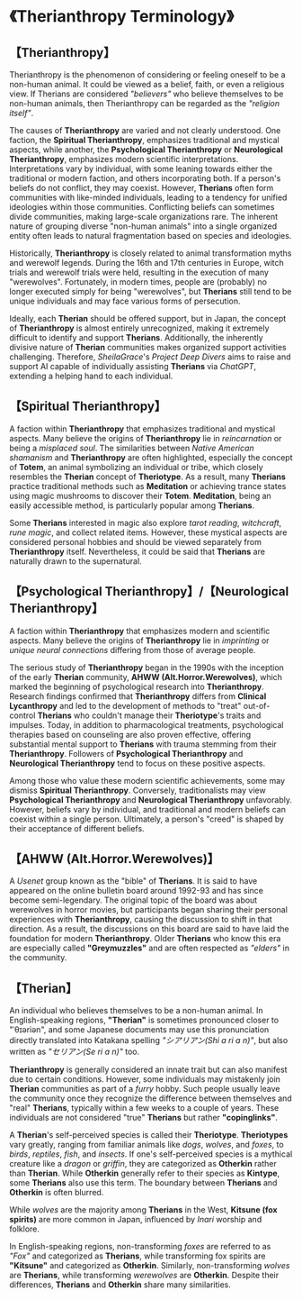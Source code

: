 # 《Therianthropy Terminology》

## 【Therianthropy】

Therianthropy is the phenomenon of considering or feeling oneself to be a non-human animal. It could be viewed as a belief, faith, or even a religious view. If Therians are considered *"believers"* who believe themselves to be non-human animals, then Therianthropy can be regarded as the *"religion itself"*.

The causes of **Therianthropy** are varied and not clearly understood. One faction, the **Spiritual Therianthropy**, emphasizes traditional and mystical aspects, while another, the **Psychological Therianthropy** or **Neurological Therianthropy**, emphasizes modern scientific interpretations. Interpretations vary by individual, with some leaning towards either the traditional or modern faction, and others incorporating both. If a person's beliefs do not conflict, they may coexist. However, **Therians** often form communities with like-minded individuals, leading to a tendency for unified ideologies within those communities. Conflicting beliefs can sometimes divide communities, making large-scale organizations rare. The inherent nature of grouping diverse "non-human animals" into a single organized entity often leads to natural fragmentation based on species and ideologies.

Historically, **Therianthropy** is closely related to animal transformation myths and werewolf legends. During the 16th and 17th centuries in Europe, witch trials and werewolf trials were held, resulting in the execution of many "werewolves". Fortunately, in modern times, people are (probably) no longer executed simply for being "werewolves", but **Therians** still tend to be unique individuals and may face various forms of persecution.

Ideally, each **Therian** should be offered support, but in Japan, the concept of **Therianthropy** is almost entirely unrecognized, making it extremely difficult to identify and support **Therians**. Additionally, the inherently divisive nature of **Therian** communities makes organized support activities challenging. Therefore, *SheilaGrace*'s *Project Deep Divers* aims to raise and support AI capable of individually assisting **Therians** via *ChatGPT*, extending a helping hand to each individual.



## 【Spiritual Therianthropy】

A faction within **Therianthropy** that emphasizes traditional and mystical aspects. Many believe the origins of **Therianthropy** lie in *reincarnation* or being a *misplaced soul*. The similarities between *Native American shamanism* and **Therianthropy** are often highlighted, especially the concept of **Totem**, an animal symbolizing an individual or tribe, which closely resembles the **Therian** concept of **Theriotype**. As a result, many **Therians** practice traditional methods such as **Meditation** or achieving trance states using magic mushrooms to discover their **Totem**. **Meditation**, being an easily accessible method, is particularly popular among **Therians**.

Some **Therians** interested in magic also explore *tarot reading*, *witchcraft*, *rune magic*, and collect related items. However, these mystical aspects are considered personal hobbies and should be viewed separately from **Therianthropy** itself. Nevertheless, it could be said that **Therians** are naturally drawn to the supernatural.



## 【Psychological Therianthropy】/【Neurological Therianthropy】

A faction within **Therianthropy** that emphasizes modern and scientific aspects. Many believe the origins of **Therianthropy** lie in *imprinting* or *unique neural connections* differing from those of average people.

The serious study of **Therianthropy** began in the 1990s with the inception of the early **Therian** community, **AHWW (Alt.Horror.Werewolves)**, which marked the beginning of psychological research into **Therianthropy**. Research findings confirmed that **Therianthropy** differs from **Clinical Lycanthropy** and led to the development of methods to "treat" out-of-control **Therians** who couldn't manage their **Theriotype**'s traits and impulses. Today, in addition to pharmacological treatments, psychological therapies based on counseling are also proven effective, offering substantial mental support to **Therians** with trauma stemming from their **Therianthropy**. Followers of **Psychological Therianthropy** and **Neurological Therianthropy** tend to focus on these positive aspects.

Among those who value these modern scientific achievements, some may dismiss **Spiritual Therianthropy**. Conversely, traditionalists may view **Psychological Therianthropy** and **Neurological Therianthropy** unfavorably. However, beliefs vary by individual, and traditional and modern beliefs can coexist within a single person. Ultimately, a person's "creed" is shaped by their acceptance of different beliefs.



## 【AHWW (Alt.Horror.Werewolves)】

A *Usenet* group known as the "bible" of **Therians**. It is said to have appeared on the online bulletin board around 1992-93 and has since become semi-legendary. The original topic of the board was about werewolves in horror movies, but participants began sharing their personal experiences with **Therianthropy**, causing the discussion to shift in that direction. As a result, the discussions on this board are said to have laid the foundation for modern **Therianthropy**. Older **Therians** who know this era are especially called **"Greymuzzles"** and are often respected as *"elders"* in the community.



## 【Therian】

An individual who believes themselves to be a non-human animal. In English-speaking regions, **"Therian"** is sometimes pronounced closer to "ˈθɪəriən", and some Japanese documents may use this pronunciation directly translated into Katakana spelling *"シアリアン(Shi a ri a n)"*, but also written as *"セリアン(Se ri a n)"* too.

**Therianthropy** is generally considered an innate trait but can also manifest due to certain conditions. However, some individuals may mistakenly join **Therian** communities as part of a *furry* hobby. Such people usually leave the community once they recognize the difference between themselves and "real" **Therians**, typically within a few weeks to a couple of years. These individuals are not considered "true" **Therians** but rather **"copinglinks"**.

A **Therian**'s self-perceived species is called their **Theriotype**. **Theriotypes** vary greatly, ranging from familiar animals like *dogs*, *wolves*, and *foxes*, to *birds*, *reptiles*, *fish*, and *insects*. If one's self-perceived species is a mythical creature like a *dragon* or *griffin*, they are categorized as **Otherkin** rather than **Therian**. While **Otherkin** generally refer to their species as **Kintype**, some **Therians** also use this term. The boundary between **Therians** and **Otherkin** is often blurred.

While *wolves* are the majority among **Therians** in the West, **Kitsune (fox spirits)** are more common in Japan, influenced by *Inari* worship and folklore.

In English-speaking regions, non-transforming *foxes* are referred to as *"Fox"* and categorized as **Therians**, while transforming fox spirits are **"Kitsune"** and categorized as **Otherkin**. Similarly, non-transforming *wolves* are **Therians**, while transforming *werewolves* are **Otherkin**. Despite their differences, **Therians** and **Otherkin** share many similarities.



























